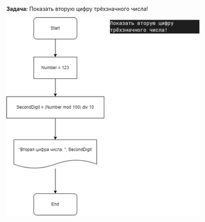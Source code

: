 **Задача:**
Показать вторую цифру трёхзначного числа!

![Блок-схема](Task10_SecondDigitInNumber.drawio.png)